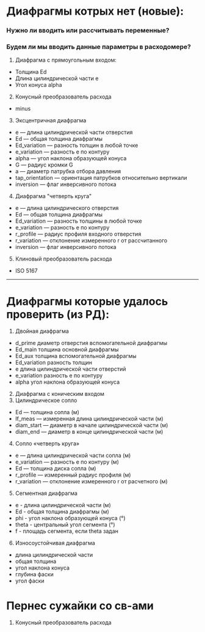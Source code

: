 # Диафрагмы котрых нет (новые): # 

### Нужно ли вводить или рассчитывать переменные?
### Будем ли мы вводить данные параметры в расходомере?
1.  Диафрагма с прямоугольным входом:
* Толщина Ed
* Длина цилиндрической части e
* Угол конуса alpha
2. Конусный преобразователь расхода
* minus  
3. Эксцентричная диафрагма
* e — длина цилиндрической части отверстия
* Ed — общая толщина диафрагмы
* Ed_variation — разность толщин в любой точке
* e_variation — разность e по контуру
* alpha — угол наклона образующей конуса
* G — радиус кромки G
* a — диаметр патрубка отбора давления
* tap_orientation — ориентация патрубков относительно вертикали
* inversion — флаг инверсивного потока
4. Диафрагма "четверть круга"
* e — длина цилиндрического отверстия
* Ed — общая толщина диафрагмы
* Ed_variation — разность толщины в любой точке
* e_variation — разность e по контуру
* r_profile — радиус профиля входного отверстия
* r_variation — отклонение измеренного r от рассчитанного
* inversion — флаг инверсивного потока
5. Клиновый преобразователь расхода
* ISO 5167
----------------------

# Диафрагмы которые удалось проверить (из РД): #

1. Двойная диафрагма
* d_prime диаметр отверстия вспомогательной диафрагмы
* Ed_main толщина основной диафрагмы
* Ed_aux толщина вспомогательной диафрагмы
* Ed_variation разность толщин
* e длина цилиндрической части отверстий
* e_variation разность e по контуру
* alpha угол наклона образующей конуса
2. Диафрагма с коническим входом
3. Цилиндрическое сопло
* Ed — толщина сопла (м)
* lf_meas — измеренная длина цилиндрической части (м)
* diam_start — диаметр в начале цилиндрической части (м)
* diam_end — диаметр в конце цилиндрической части (м)
4. Сопло «четверть круга»
* e — длина цилиндрической части сопла (м)
* e_variation — разность e по контуру (м)
* Ed — толщина диска сопла (м)
* r_profile — измеренный радиус профиля (м)
* r_variation — отклонение измеренного r от расчетного (м)
5. Сегментная диафрагма
* e  - длина цилиндрической части (м)
* Ed   - общая толщина диафрагмы (м)
* phi  - угол наклона образующей конуса (°)
* theta   - центральный угол сегмента (°)
* f  - площадь сегмента, если theta задан
6. Износоустойчивая диафрагма
* длина цилиндрической части
* общая толщина 
* угол наклона конуса 
* глубина фаски 
* угол фаски

# Пернес сужайки со св-ами
1. Конусный преобразователь расхода


